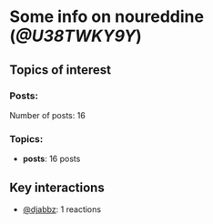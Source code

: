 # Some info on noureddine (_@U38TWKY9Y_)


## Topics of interest

### Posts: 

Number of posts: 16

### Topics:

* __posts__: 16 posts

## Key interactions 

* [@djabbz](./U2PFHNN3C.md): 1 reactions
